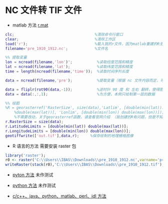 # NC 文件转 TIF 文件

- matlab 方法  [r.mat](./r.mat)

```matlab
clc;                                    %清除命令行窗口
clear;                                  %清除工作区
load('r');                              %载入我的r文件，因为matlab重建的R无法正常使用，也可能是我matlab的问题
filename='pre_1910_1912.nc';            %文件名

%% 提取变量
lon = ncread(filename,'lon')';           %读取经度范围和精度
lat = ncread(filename,'lat');            %读取纬度范围和精度
time = length(ncread(filename,'time'));  %读取时间序列长度

data = ncread(filename,'pre');           %提取变量（根据 nc 文件内容而定，可以用 hdfviewer 查看）

data = fliplr(rot90(data,-1));           %逆时针 90 度 和 左右 翻转，使得图片摆正位置，大部分 nc 文件是这个样子
data = data(:,:,1);                      %为方便，本例只绘制第一层的数据

%% 绘图
%R = georasterref('RasterSize', size(data),'Latlim', [double(min(lat))...
    %double(max(lat))], 'Lonlim', [double(min(lon)) double(max(lon))]); ...
    %不需要改动，关于georasterref函数，请查看官网介绍 （我创建的R有问题，但是不知道为什么）
r.RasterSize = size(data);
r.LatitudeLimits = [double(min(lat)) double(max(lat))];
r.LongitudeLimits = [double(min(lon)) double(max(lon))];
geotiffwrite(['out.tif'],data,r);     %保存绘制的地理栅格图像
```

- R 语言的方法 需要安装 raster 包

```r
library('raster');
r0 <- raster('C:\\Users\\IBAS\\Downloads\\pre_1910_1912.nc',varname='pre');
writeRaster(stack(r0),'C:\\Users\\IBAS\\Downloads\\pre_1910_1912.tif');
```

- [pyton 方法](https://blog.csdn.net/EWBA_GIS_RS_ER/article/details/84076201) 未作测试

- [python 方法](https://www.jianshu.com/p/50868ea0fc25) 未作测试

- [c/c++、java、python、matlab、perl、idl 方法](https://www.unidata.ucar.edu/software/netcdf/examples/programs/)